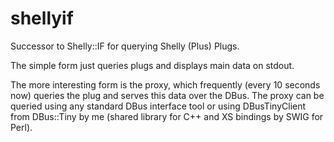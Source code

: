 # shellyif
Successor to Shelly::IF for querying Shelly (Plus) Plugs.

The simple form just queries plugs and displays main data on stdout.

The more interesting form is the proxy, which frequently (every 10 seconds now) queries the plug and serves this data over the DBus. The proxy can be queried using any standard DBus interface tool or using DBusTinyClient from DBus::Tiny by me (shared library for C++ and XS bindings by SWIG for Perl).
